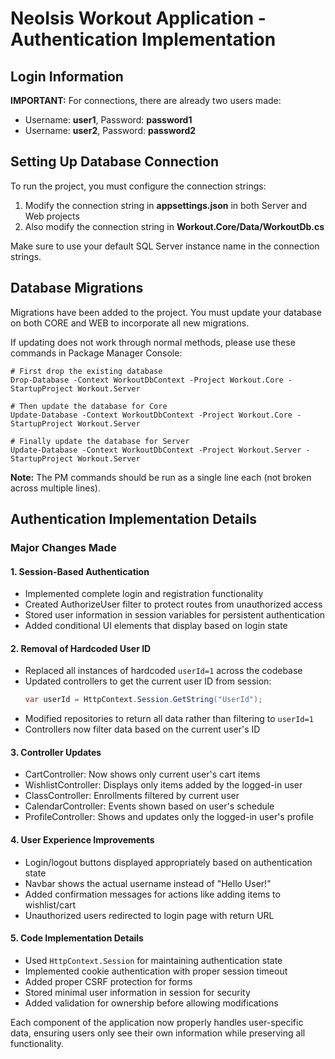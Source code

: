 # NeoIsis Workout Application - Authentication Implementation

## Login Information
**IMPORTANT:** For connections, there are already two users made:
- Username: **user1**, Password: **password1**
- Username: **user2**, Password: **password2**

## Setting Up Database Connection
To run the project, you must configure the connection strings:

1. Modify the connection string in **appsettings.json** in both Server and Web projects
2. Also modify the connection string in **Workout.Core/Data/WorkoutDb.cs**

Make sure to use your default SQL Server instance name in the connection strings.

## Database Migrations
Migrations have been added to the project. You must update your database on both CORE and WEB to incorporate all new migrations.

If updating does not work through normal methods, please use these commands in Package Manager Console:

```
# First drop the existing database
Drop-Database -Context WorkoutDbContext -Project Workout.Core -StartupProject Workout.Server

# Then update the database for Core
Update-Database -Context WorkoutDbContext -Project Workout.Core -StartupProject Workout.Server

# Finally update the database for Server
Update-Database -Context WorkoutDbContext -Project Workout.Server -StartupProject Workout.Server
```

**Note:** The PM commands should be run as a single line each (not broken across multiple lines).

## Authentication Implementation Details

### Major Changes Made

#### 1. Session-Based Authentication
- Implemented complete login and registration functionality
- Created AuthorizeUser filter to protect routes from unauthorized access
- Stored user information in session variables for persistent authentication
- Added conditional UI elements that display based on login state

#### 2. Removal of Hardcoded User ID
- Replaced all instances of hardcoded `userId=1` across the codebase
- Updated controllers to get the current user ID from session:
  ```csharp
  var userId = HttpContext.Session.GetString("UserId");
  ```
- Modified repositories to return all data rather than filtering to `userId=1`
- Controllers now filter data based on the current user's ID

#### 3. Controller Updates
- CartController: Now shows only current user's cart items
- WishlistController: Displays only items added by the logged-in user
- ClassController: Enrollments filtered by current user
- CalendarController: Events shown based on user's schedule
- ProfileController: Shows and updates only the logged-in user's profile

#### 4. User Experience Improvements
- Login/logout buttons displayed appropriately based on authentication state
- Navbar shows the actual username instead of "Hello User!"
- Added confirmation messages for actions like adding items to wishlist/cart
- Unauthorized users redirected to login page with return URL

#### 5. Code Implementation Details
- Used `HttpContext.Session` for maintaining authentication state
- Implemented cookie authentication with proper session timeout
- Added proper CSRF protection for forms
- Stored minimal user information in session for security
- Added validation for ownership before allowing modifications

Each component of the application now properly handles user-specific data, ensuring users only see their own information while preserving all functionality. 